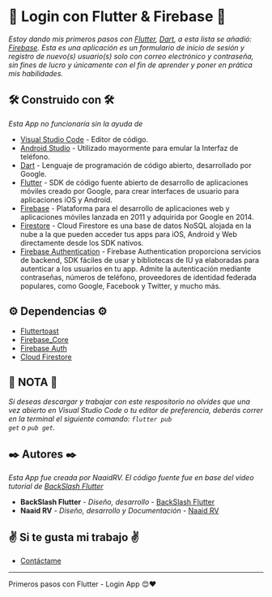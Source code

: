   # 📱 Login con Flutter & Firebase 📱
  _Estoy dando mis primeros pasos con [Flutter](https://flutter.dev/), [Dart](https://dart.dev/), a esta lista se añadió: [Firebase](https://firebase.google.com/?hl=es). Esta es una aplicación es un formulario de inicio de sesión y registro de nuevo(s) usuario(s) solo con correo electrónico y contraseña, sin fines de lucro y únicamente con el fin de aprender y poner en prática mis habilidades._
  ## 🛠️ Construido con 🛠️

  _Esta App no funcionaría sin la ayuda de_

  * [Visual Studio Code](https://code.visualstudio.com/) - Editor de código.
  * [Android Studio](https://developer.android.com/studio/intro?hl=es-419) - Utilizado mayormente para emular la Interfaz de teléfono.
  * [Dart](https://dart.dev/) - Lenguaje de programación de código abierto, desarrollado por Google.
  * [Flutter](https://flutter.dev/) - SDK de código fuente abierto de desarrollo de aplicaciones móviles creado por Google, para crear interfaces de usuario para aplicaciones iOS y Android.
  * [Firebase](https://firebase.google.com/?hl=es) - Plataforma para el desarrollo de aplicaciones web y aplicaciones móviles lanzada en 2011 y adquirida por Google en 2014.
  * [Firestore](https://firebase.google.com/products/firestore?gclid=CjwKCAjw49qKBhAoEiwAHQVTo2xZ-oRBy9YJGV6BNZwdoy3uh2xJ_kPgselAkAUM_Omb7oUIHKrijRoCVvkQAvD_BwE&gclsrc=aw.ds) - Cloud Firestore es una base de datos NoSQL alojada en la nube a la que pueden acceder tus apps para iOS, Android y Web directamente desde los SDK nativos.
  * [Firebase Authentication](https://firebase.google.com/products/auth?gclid=CjwKCAjw49qKBhAoEiwAHQVTox5rrwCAj-nkuP3RKGhCOdWCFFZOEzA5D0mKdDrOjxmm-l9PgJvuHBoCer0QAvD_BwE&gclsrc=aw.ds) - Firebase Authentication proporciona servicios de backend, SDK fáciles de usar y bibliotecas de IU ya elaboradas para autenticar a los usuarios en tu app. Admite la autenticación mediante contraseñas, números de teléfono, proveedores de identidad federada populares, como Google, Facebook y Twitter, y mucho más.
  
  ## ⚙ Dependencias ⚙
  
  * [Fluttertoast](https://pub.dev/packages/fluttertoast/install)
  * [Firebase_Core](https://pub.dev/packages/firebase_core/install)
  * [Firebase Auth](https://pub.dev/packages/firebase_auth/install)
  * [Cloud Firestore](https://pub.dev/packages/cloud_firestore/install)
  
  ## 📍 NOTA 📍

_Si deseas descargar y trabajar con este respositorio no olvides que una vez abierto en Visual Studio Code o tu editor de preferencia, deberás correr en la terminal el siguiente comando:
<code>flutter pub get</code> o <code>pub get</code>._

  ## ✒️ Autores ✒️

  _Esta App fue creada por NaaidRV. El código fuente fue en base del video tutorial de [BackSlash Flutter](https://www.youtube.com/channel/UCknAgO0AdG61Yd1G7D1Arxg)_

  * **BackSlash Flutter** - *Diseño, desarrollo* - [BackSlash Flutter](https://www.youtube.com/channel/UCknAgO0AdG61Yd1G7D1Arxg)
  * **Naaid RV** - *Diseño, desarrollo y Documentación* - [Naaid RV](https://github.com/Naaidrv)

  ## ✌ Si te gusta mi trabajo ✌

  * [Contáctame](https://t.me/NaaidRV)

  ---
  Primeros pasos con Flutter - Login App 😊❤️

